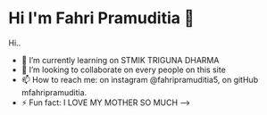 # Hi I'm Fahri Pramuditia 👋

Hi.. 

- 🌱 I’m currently learning on STMIK TRIGUNA DHARMA
- 👯 I’m looking to collaborate on every people on this site
- 📫 How to reach me: on instagram @fahripramuditia5, on gitHub mfahripramuditia.
- ⚡ Fun fact: I LOVE MY MOTHER SO MUCH
-->
